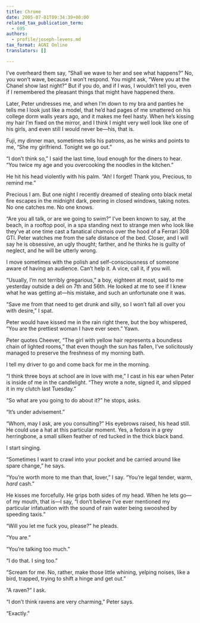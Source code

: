 ```yaml
---
title: Chrome
date: 2005-07-01T09:34:39+00:00
related_tax_publication_term:
  - 695
authors:
  - profile/joseph-levens.md
tax_format: AGNI Online
translators: []

---
```

I’ve overheard them say, “Shall we wave to her and see what happens?” No, you won’t wave, because I won’t respond. You might ask, “Were you at the Chanel show last night?” But if you do, and if I was, I wouldn’t tell you, even if I remembered the pleasant things that might have happened there.

Later, Peter undresses me, and when I’m down to my bra and panties he tells me I look just like a model, that he’d had pages of me smattered on his college dorm walls years ago, and it makes me feel hasty. When he’s kissing my hair I’m fixed on the mirror, and I think I might very well look like one of his girls, and even still I would never be<span class="style1">—</span>his, that is.

Fuji, my dinner man, sometimes tells his patrons, as he winks and points to me, “She my girlfriend. Tonight we go out.”

“I don’t think so,” I said the last time, loud enough for the diners to hear. “You twice my age and you overcooking the noodles in the kitchen.”

He hit his head violently with his palm. “Ah! I forget! Thank you, Precious, to remind me.”

Precious I am. But one night I recently dreamed of stealing onto black metal fire escapes in the midnight dark, peering in closed windows, taking notes. No one catches me. No one knows.

“Are you all talk, or are we going to swim?” I’ve been known to say, at the beach, in a rooftop pool, in a spa standing next to strange men who look like they’ve at one time cast a fanatical chamois over the hood of a Ferrari 308 GTI. Peter watches me from the safe distance of the bed. Closer, and I will say he is obsessive, an ugly thought; farther, and he thinks he is guilty of neglect, and he will be utterly wrong.

I move sometimes with the polish and self-consciousness of someone aware of having an audience. Can’t help it. A vice, call it, if you will.

“Usually, I’m not terribly gregarious,” a boy, eighteen at most, said to me yesterday outside a deli on 7th and 56th. He looked at me to see if I knew what he was getting at—his mistake, and such an unfortunate one it was.

“Save me from that need to get drunk and silly, so I won’t fall all over you with desire,” I spat.

Peter would have kissed me in the rain right there, but the boy whispered, “You are the prettiest woman I have ever seen.” Yawn.

Peter quotes Cheever, “The girl with yellow hair represents a boundless chain of lighted rooms,” that even though the sun has fallen, I’ve solicitously managed to preserve the freshness of my morning bath.

I tell my driver to go and come back for me in the morning.

“I think three boys at school are in love with me,” I cast in his ear when Peter is inside of me in the candlelight. “They wrote a note, signed it, and slipped it in my clutch last Tuesday.”

“So what are you going to do about it?” he stops, asks.

“It’s under advisement.”

“Whom, may I ask, are you consulting?” His eyebrows raised, his head still. He could use a hat at this particular moment. Yes, a fedora in a grey herringbone, a small silken feather of red tucked in the thick black band.

I start singing.

“Sometimes I want to crawl into your pocket and be carried around like spare change,” he says.

“You’re worth more to me than that, lover,” I say. “You’re legal tender, warm, _hard_ cash.”

He kisses me forcefully. He grips both sides of my head. When he lets go<span class="style1">—</span>of my mouth, that is<span class="style1">—</span>I say, “I don’t believe I’ve ever mentioned my particular infatuation with the sound of rain water being swooshed by speeding taxis.”

“Will you let me fuck you, please?” he pleads.

“You are.”

“You’re talking too much.”

“I do that. I sing too.”

“Scream for me. No, rather, make those little whining, yelping noises, like a bird, trapped, trying to shift a hinge and get out.”

“A raven?” I ask.

“I don’t think ravens are very charming,” Peter says.

“Exactly.”